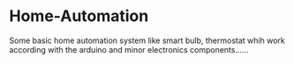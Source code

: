 # Home-Automation
Some basic home automation system like smart bulb, thermostat whih work according with the arduino and minor electronics components......
